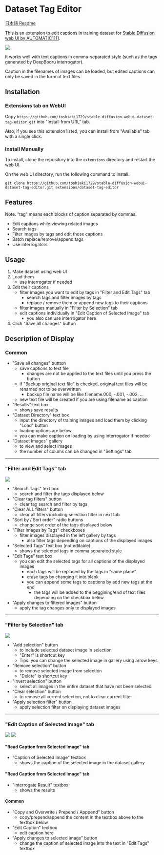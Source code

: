# Dataset Tag Editor

[日本語 Readme](README-JP.md)

This is an extension to edit captions in training dataset for [Stable Diffusion web UI by AUTOMATIC1111](https://github.com/AUTOMATIC1111/stable-diffusion-webui).

![](ss01.png)

It works well with text captions in comma-separated style (such as the tags generated by DeepBooru interrogator).

Caption in the filenames of images can be loaded, but edited captions can only be saved in the form of text files.

## Installation
### Extensions tab on WebUI
Copy `https://github.com/toshiaki1729/stable-diffusion-webui-dataset-tag-editor.git` into "Install from URL" tab.

Also, if you see this extension listed, you can install from "Available" tab with a single click.

### Install Manually
To install, clone the repository into the `extensions` directory and restart the web UI.

On the web UI directory, run the following command to install:
```commandline
git clone https://github.com/toshiaki1729/stable-diffusion-webui-dataset-tag-editor.git extensions/dataset-tag-editor
```

## Features
Note. "tag" means each blocks of caption separated by commas.
- Edit captions while viewing related images
- Search tags
- Filter images by tags and edit those captions
- Batch replace/remove/append tags
- Use interrogators


## Usage
1. Make dataset using web UI
1. Load them
    - use interrogator if needed
1. Edit their captions
    - filter images you want to edit by tags in "Filter and Edit Tags" tab
      - search tags and filter images by tags
      - replace / remove them or append new tags to their captions
    - filter images manually in "Filter by Selection" tab
    - edit captions individually in "Edit Caption of Selected Image" tab
      - you also can use interrogator here
1. Click "Save all changes" button


## Description of Display

### Common
- "Save all changes" buttton
  - save captions to text file
    - changes are not be applied to the text files until you press the button
  - if "Backup original text file" is checked, original text files will be renamed not to be overwritten
    - backup file name will be like filename.000, -.001, -.002, ...
  - new text file will be created if you are using filename as caption
- "Results" text box
  - shows save results
- "Dataset Directory" text box
  - input the directory of training images and load them by clicking "Load" button
  - loading options are below
  - you can make caption on loading by using interrogator if needed
- "Dataset Images" gallery
  - to view and select images
  - the number of colums can be changed in "Settings" tab

***

### "Filter and Edit Tags" tab
![](ss02.png)

- "Search Tags" text box
  - search and filter the tags displayed below
- "Clear tag filters" button
  - clear tag search and filter by tags
- "Clear ALL filters" button
  - clear all filters including selection filter in next tab
- "Sort by / Sort order" radio buttons
  - change sort order of the tags displayed below
- "Filter Images by Tags" checkboxes
  - filter images displayed in the left gallery by tags
    - also filter tags depending on captions of the displayed images
- "Selected Tags" text box (not editable)
  - shows the selected tags in comma separated style
- "Edit Tags" text box
  - you can edit the selected tags for all captions of the displayed images
    - each tags will be replaced by the tags in "same place"
    - erase tags by changing it into blank
    - you can append some tags to captions by add new tags at the end
      - the tags will be added to the beggining/end of text files depending on the checkbox below
- "Apply changes to filtered images" button
  - apply the tag changes only to displayed images

***

### "Filter by Selection" tab
![](ss03.png)

- "Add selection" button
  - to include selected dataset image in selection
  - "Enter" is shortcut key
  - Tips: you can change the selected image in gallery using arrow keys
- "Remove selection" button
  - to remove selected image from selection
  - "Delete" is shortcut key
- "Invert selection" button
  - select all images in the entire dataset that have not been selected
- "Clear selection" button
  - to remove all current selection, not to clear current filter
- "Apply selection filter" button
  - apply selection filter on displaying dataset images

***

### "Edit Caption of Selected Image" tab
![](ss04.png) ![](ss05.png)

#### "Read Caption from Selected Image" tab
- "Caption of Selected Image" textbox
  - shows the caption of the selected image in the dataset gallery

#### "Read Caption from Selected Image" tab
- "Interrogate Result" textbox
  - shows the results

#### Common
- "Copy and Overwrite / Prepend / Apppend" button
  - copy/prepend/append the content in the textbox above to the textbox below
- "Edit Caption" textbox
  - edit caption here
- "Apply changes to selected image" button
  - change the caption of selected image into the text in "Edit Tags" textbox